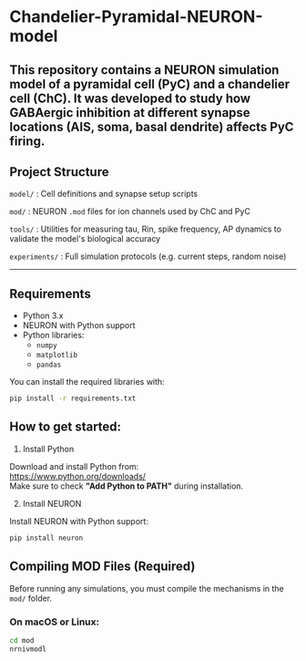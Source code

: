 # Chandelier-Pyramidal-NEURON-model

This repository contains a NEURON simulation model of a pyramidal cell (PyC) and a chandelier cell (ChC). It was developed to study how GABAergic inhibition at different synapse locations (AIS, soma, basal dendrite) affects PyC firing. 
---

## Project Structure

`model/`	: Cell definitions and synapse setup scripts 

`mod/` 		: NEURON `.mod` files for ion channels used by ChC and PyC

`tools/` 	: Utilities for measuring tau, Rin, spike frequency, AP dynamics to validate the model's biological accuracy

`experiments/`  : Full simulation protocols (e.g. current steps, random noise)


---

## Requirements

- Python 3.x
- NEURON with Python support
- Python libraries:
  - `numpy`
  - `matplotlib`
  - `pandas`

You can install the required libraries with:
```bash
pip install -r requirements.txt
```

## How to get started: 

1. Install Python

Download and install Python from:  
https://www.python.org/downloads/  
Make sure to check **"Add Python to PATH"** during installation.

2. Install NEURON

Install NEURON with Python support:  
```bash
pip install neuron
```

## Compiling MOD Files (Required)
Before running any simulations, you must compile the mechanisms in the `mod/` folder.

### On macOS or Linux:
```bash
cd mod
nrnivmodl
```
